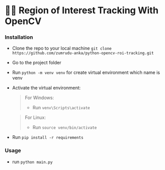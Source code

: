 # 🕵️‍♂️ Region of Interest Tracking With OpenCV

### Installation

- Clone the repo to your local machine `git clone https://github.com/zumrudu-anka/python-opencv-roi-tracking.git`
- Go to the project folder
- Run `python -m venv venv` for create virtual environment which name is venv
- Activate the virtual environment:
  > For Windows:
  > - Run `venv\Scripts\activate`

  > For Linux:
  > - Run `source venv/bin/activate`
- Run `pip install -r requirements`

### Usage

- run `python main.py`